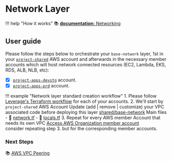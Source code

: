 # Network Layer

!!! help "How it works"
    :books: [**documentation:** Networking](../../../../how-it-works/features/network/vpc-addressing/)
    
## User guide

Please follow the steps below to orchestrate your `base-network` layer, 1st in your
[`project-shared`](https://github.com/binbashar/le-tf-infra-aws/tree/master/shared/us-east-1/base-network) AWS account and
afterwards in the necessary member accounts which will host network connected resources (EC2, Lambda, EKS, RDS, ALB, NLB, etc):  

* [x] [`project-apps-devstg`](https://github.com/binbashar/le-tf-infra-aws/tree/master/apps-devstg/us-east-1/base-network) account.
* [x] [`project-apps-prd`](https://github.com/binbashar/le-tf-infra-aws/tree/master/apps-prd/us-east-1/base-network) account.

!!! example "Network layer standard creation workflow"
    1. Please follow 
    [Leverage's Terraform workflow](../../../base-workflow/repo-le-tf-infra/) for
    each of your accounts.
    2. We'll start by `project-shared` AWS Account Update (add | remove | customize) your VPC associated code before 
    deploying this layer [shared/base-network](https://github.com/binbashar/le-tf-infra-aws/tree/master/shared/us-east-1/base-network)
        Main files
        - :file_folder: [network.tf](https://github.com/binbashar/le-tf-infra-aws/blob/master/shared/us-east-1/base-network/network.tf)
        - :file_folder: [locals.tf](https://github.com/binbashar/le-tf-infra-aws/blob/master/shared/us-east-1/base-network/locals.tf)
    3. Repeat for every AWS member Account that needs its own VPC 
    [Access AWS Organization member account](https://aws.amazon.com/premiumsupport/knowledge-center/organizations-member-account-access/)        
    consider repeating step 3. but for the corresponding member accounts.


### Next Steps

:books: [AWS VPC Peering](vpc-peering.md)